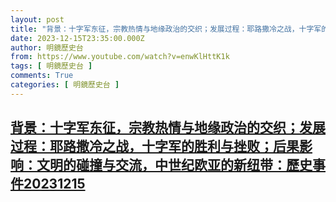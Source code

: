 ```yaml
---
layout: post
title: "背景：十字军东征，宗教热情与地缘政治的交织；发展过程：耶路撒冷之战，十字军的胜利与挫败；后果影响：文明的碰撞与交流，中世纪欧亚的新纽带：歷史事件20231215"
date: 2023-12-15T23:35:00.000Z
author: 明鏡歷史台
from: https://www.youtube.com/watch?v=enwKlHttK1k
tags: [ 明鏡歷史台 ]
comments: True
categories: [ 明鏡歷史台 ]
---
```

<!--1702683300000-->
[背景：十字军东征，宗教热情与地缘政治的交织；发展过程：耶路撒冷之战，十字军的胜利与挫败；后果影响：文明的碰撞与交流，中世纪欧亚的新纽带：歷史事件20231215](https://www.youtube.com/watch?v=enwKlHttK1k)
------

<div>

</div>
